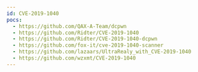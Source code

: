```yaml
---
id: CVE-2019-1040
pocs:
  - https://github.com/QAX-A-Team/dcpwn
  - https://github.com/Ridter/CVE-2019-1040
  - https://github.com/Ridter/CVE-2019-1040-dcpwn
  - https://github.com/fox-it/cve-2019-1040-scanner
  - https://github.com/lazaars/UltraRealy_with_CVE-2019-1040
  - https://github.com/wzxmt/CVE-2019-1040
---
```

